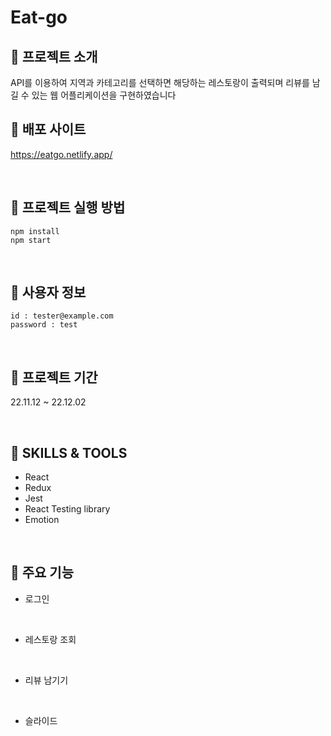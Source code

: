 # Eat-go

## 🌱 프로젝트 소개

API를 이용하여 지역과 카테고리를 선택하면 해당하는 레스토랑이 출력되며 리뷰를 남길 수 있는 웹 어플리케이션을 구현하였습니다

## 📎 배포 사이트

https://eatgo.netlify.app/

<br />

## 🚀 프로젝트 실행 방법

```
npm install
npm start
```

<br />

## 👤 사용자 정보

```
id : tester@example.com
password : test
```

<br />

## 📅 프로젝트 기간

22.11.12 ~ 22.12.02

<br />

## 🏹 SKILLS & TOOLS

- React
- Redux
- Jest
- React Testing library
- Emotion

<br />

## 📌 주요 기능

- 로그인

    <br />

- 레스토랑 조회

    <br />

- 리뷰 남기기

<br />

- 슬라이드

